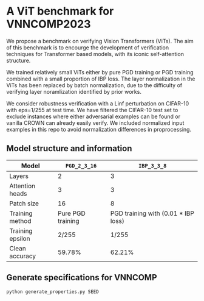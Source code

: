 # A ViT benchmark for VNNCOMP2023


We propose a benchmark on verifying Vision Transformers (ViTs).
The aim of this benchmark is to encourge the development of
verification techniques for Transformer based models, with
its iconic self-attention structure.

We trained relatively small ViTs either by pure PGD training
or PGD training combined with a small proportion of IBP loss.
The layer normalization in the ViTs has been replaced by batch normalization,
due to the difficulty of verifying layer noramlization identified by prior works.

We consider robustness verification with a Linf perturbation on 
CIFAR-10 with eps=1/255 at test time.
We have filtered the CIFAR-10 test set to exclude instances where
either adversarial examples can be found or vanilla CROWN can already easily verify.
We included normalized input examples in this repo to avoid normalization differences
in proprocessing.

## Model structure and information

| Model | `PGD_2_3_16` | `IBP_3_3_8` |
| ----- | ------------ | ----------- |
| Layers | 2 | 3 |
| Attention heads | 3 | 3 |
| Patch size | 16 | 8 |
| Training method | Pure PGD training | PGD training with (0.01 * IBP loss) |
| Training epsilon | 2/255 | 1/255 |
| Clean accuracy | 59.78% | 62.21%|

## Generate specifications for VNNCOMP

```
python generate_properties.py SEED
```
